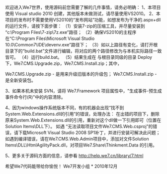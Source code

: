 ﻿欢迎进入We7世界，使用源码前您需要了解的几件事情，请务必明确：
1、本项目使用 Visual studio 2010 创建，其他版本未做测试，请尽量使用VS2010。
2、本项目的发布时不需要使用VS2010的“发布网站”功能，如想发布为干净的.aspx+dll的运行文件，请按下面步骤：
（1）安装7-zip的压缩工具，并尽量安装到 “c:\Program Files\7-zip\7z.exe”路径；
（2）确保VS2010的主程序在“C:\Program Files\Microsoft Visual Studio 10.0\Common7\IDE\devenv.exe”路径下；
（3）如以上路径有变化，请打开根目录下的“build.bat”文件进行编辑，将对应的两个路径修改为与本机实际路径一致皆可。
（4）运行build.bat。
（5）结果生成在 与根目录同级的目录 Deploy 下，We7.CMS.Upgrade.zip，We7.CMS.Install.zip；其中，

We7.CMS.Upgrade.zip - 是用来升级旧版本的升级包；
We7.CMS.Install.zip - 是全新安装包。

3、如果本机未安装 SVN，请将 We7.Framework 项目属性中，"生成事件-预生成事件命令行(R)"中的内容清除。

4、因为windows操作系统版本不同，有的机器会出现“找不到System.Web.Extensions.dll的引用”的错误，处理办法：
在出错的项目下，删除原来System.Web.Extensions.dll的引用，重新对这个dll做一下引用即可（位置在 Solution Items\DLL下）。
如遇 “无法读取项目文件We7.CMS.Web.csproj”的错误，请下载Microsoft Visual Studio 2008 SP1补丁，并进行安装可解决此问题；
如遇到编译错误，请在We7.CMS.Web.Admin项目中，添加对文件Solution Items\DLL\HtmlAgilityPack.dll，对项目We7.Share\Thinkment.Data 的引用。

5、更多关于源码方面的信息，请参看 http://help.we7.cn/library/7.html

希望We7代码能带给你愉悦！
We7开发小组 * 2010年12月
